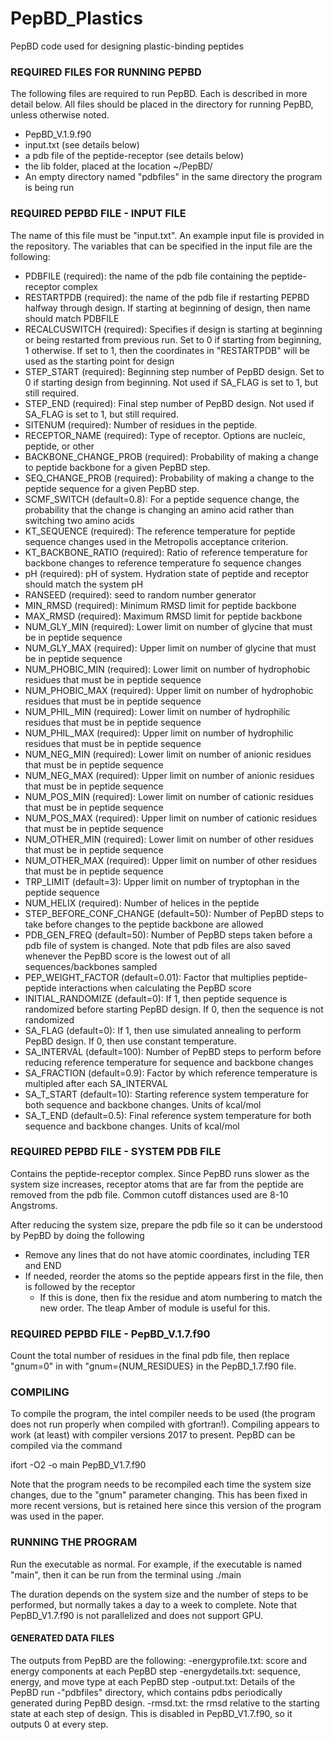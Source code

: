 # PepBD_Plastics
PepBD code used for designing plastic-binding peptides

### REQUIRED FILES FOR RUNNING PEPBD ###
The following files are required to run PepBD. Each is described in more detail below. All files should be placed in the directory for running PepBD, unless otherwise noted.
- PepBD_V.1.9.f90
- input.txt (see details below)
- a pdb file of the peptide-receptor (see details below)
- the lib folder, placed at the location ~/PepBD/
- An empty directory named "pdbfiles" in the same directory the program is being run

### REQUIRED PEPBD FILE - INPUT FILE ###
The name of this file must be "input.txt". An example input file is provided in the repository. The variables that can be specified in the input file are the following:
- PDBFILE (required): the name of the pdb file containing the peptide-receptor complex
- RESTARTPDB (required): the name of the pdb file if restarting PEPBD halfway through design. If starting at beginning of design, then name should match PDBFILE
- RECALCUSWITCH (required): Specifies if design is starting at beginning or being restarted from previous run. Set to 0 if starting from beginning, 1 otherwise. If set to 1, then the coordinates in "RESTARTPDB" will be used as the starting point for design
- STEP_START (required): Beginning step number of PepBD design. Set to 0 if starting design from beginning. Not used if SA_FLAG is set to 1, but still required.
- STEP_END (required): Final step number of PepBD design. Not used if SA_FLAG is set to 1, but still required.
- SITENUM (required): Number of residues in the peptide.
- RECEPTOR_NAME (required): Type of receptor. Options are nucleic, peptide, or other
- BACKBONE_CHANGE_PROB (required): Probability of making a change to peptide backbone for a given PepBD step.
- SEQ_CHANGE_PROB (required): Probability of making a change to the peptide sequence for a given PepBD step.
- SCMF_SWITCH (default=0.8): For a peptide sequence change, the probability that the change is changing an amino acid rather than switching two amino acids
- KT_SEQUENCE (required): The reference temperature for peptide sequence changes used in the Metropolis acceptance criterion.
- KT_BACKBONE_RATIO (required): Ratio of reference temperature for backbone changes to reference temperature fo sequence changes
- pH (required): pH of system. Hydration state of peptide and receptor should match the system pH
- RANSEED (required): seed to random number generator
- MIN_RMSD (required): Minimum RMSD limit for peptide backbone
- MAX_RMSD (required): Maximum RMSD limit for peptide backbone
- NUM_GLY_MIN (required): Lower limit on number of glycine that must be in peptide sequence
- NUM_GLY_MAX (required): Upper limit on number of glycine that must be in peptide sequence
- NUM_PHOBIC_MIN (required): Lower limit on number of hydrophobic residues that must be in peptide sequence
- NUM_PHOBIC_MAX (required): Upper limit on number of hydrophobic residues that must be in peptide sequence
- NUM_PHIL_MIN (required): Lower limit on number of hydrophilic residues that must be in peptide sequence
- NUM_PHIL_MAX (required): Upper limit on number of hydrophilic residues that must be in peptide sequence
- NUM_NEG_MIN (required): Lower limit on number of anionic residues that must be in peptide sequence
- NUM_NEG_MAX (required): Upper limit on number of anionic residues that must be in peptide sequence
- NUM_POS_MIN (required): Lower limit on number of cationic residues that must be in peptide sequence
- NUM_POS_MAX (required): Upper limit on number of cationic residues that must be in peptide sequence
- NUM_OTHER_MIN (required): Lower limit on number of other residues that must be in peptide sequence
- NUM_OTHER_MAX (required): Upper limit on number of other residues that must be in peptide sequence
- TRP_LIMIT (default=3): Upper limit on number of tryptophan in the peptide sequence
- NUM_HELIX (required): Number of helices in the peptide
- STEP_BEFORE_CONF_CHANGE (default=50): Number of PepBD steps to take before changes to the peptide backbone are allowed
- PDB_GEN_FREQ  (default=50): Number of PepBD steps taken before a pdb file of system is changed. Note that pdb files are also saved whenever the PepBD score is the lowest out of all sequences/backbones sampled
- PEP_WEIGHT_FACTOR (default=0.01): Factor that multiplies peptide-peptide interactions when calculating the PepBD score
- INITIAL_RANDOMIZE (default=0): If 1, then peptide sequence is randomized before starting PepBD design. If 0, then the sequence is not randomized
- SA_FLAG (default=0): If 1, then use simulated annealing to perform PepBD design. If 0, then use constant temperature.
- SA_INTERVAL (default=100): Number of PepBD steps to perform before reducing reference temperature for sequence and backbone changes
- SA_FRACTION (default=0.9): Factor by which reference temperature is multipled after each SA_INTERVAL
- SA_T_START (default=10): Starting reference system temperature for both sequence and backbone changes. Units of kcal/mol
- SA_T_END (default=0.5): Final reference system temperature for both sequence and backbone changes. Units of kcal/mol

### REQUIRED PEPBD FILE - SYSTEM PDB FILE ###
Contains the peptide-receptor complex. Since PepBD runs slower as the system size increases, receptor atoms that are far from the peptide are removed from the pdb file. Common cutoff distances used are 8-10 Angstroms. 

After reducing the system size, prepare the pdb file so it can be understood by PepBD by doing the following
 - Remove any lines that do not have atomic coordinates, including TER and END
 - If needed, reorder the atoms so the peptide appears first in the file, then is followed by the receptor
    - If this is done, then fix the residue and atom numbering to match the new order. The tleap Amber of module is useful for this.

### REQUIRED PEPBD FILE - PepBD_V.1.7.f90 ###
Count the total number of residues in the final pdb file, then replace "gnum=0" in with "gnum={NUM_RESIDUES} in the PepBD_1.7.f90 file.

### COMPILING ###
To compile the program, the intel compiler needs to be used (the program does not run properly when compiled with gfortran!). Compiling appears to work (at least) with compiler versions 2017 to present. PepBD can be compiled via the command 

ifort -O2 -o main PepBD_V1.7.f90

Note that the program needs to be recompiled each time the system size changes, due to the "gnum" parameter changing. This has been fixed in more recent versions, but is retained here since this version of the program was used in the paper.

### RUNNING THE PROGRAM ###

Run the executable as normal. For example, if the executable is named "main", then it can be run from the terminal using
./main

The duration depends on the system size and the number of steps to be performed, but normally takes a day to a week to complete. Note that PepBD_V1.7.f90 is not parallelized and does not support GPU.

#### GENERATED DATA FILES ####
The outputs from PepBD are the following:
	-energyprofile.txt: score and energy components at each PepBD step
	-energydetails.txt: sequence, energy, and move type at each PepBD step
	-output.txt: Details of the PepBD run
	-"pdbfiles" directory, which contains pdbs periodically generated during PepBD design.
	-rmsd.txt: the rmsd relative to the starting state at each step of design. This is disabled in PepBD_V1.7.f90, so it outputs 0 at every step.
 
